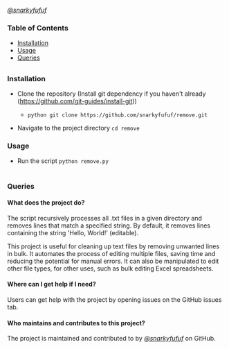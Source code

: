 _[@snarkyfufuf](https://github.com/snarkyfufuf)_

### **Table of Contents**
- [Installation](#installation)
- [Usage](#usage)
- [Queries](#queries)
##
### Installation
- Clone the repository (Install git dependency if you haven't already (https://github.com/git-guides/install-git))
  
  - ```python git clone https://github.com/snarkyfufuf/remove.git``` 

- Navigate to the project directory
```cd remove```


### Usage
- Run the script
```python remove.py```

#

### Queries
#### What does the project do?
The script recursively processes all .txt files in a given directory and removes lines that match a specified string. By default, it removes lines containing the string 'Hello, World!' (editable).

This project is useful for cleaning up text files by removing unwanted lines in bulk. It automates the process of editing multiple files, saving time and reducing the potential for manual errors. It can also be manipulated to edit other file types, for other uses, such as bulk editing Excel spreadsheets.

#### Where can I get help if I need?
Users can get help with the project by opening issues on the GitHub issues tab.

#### Who maintains and contributes to this project?
The project is maintained and contributed to by _[@snarkyfufuf](https://github.com/snarkyfufuf)_ on GitHub.
